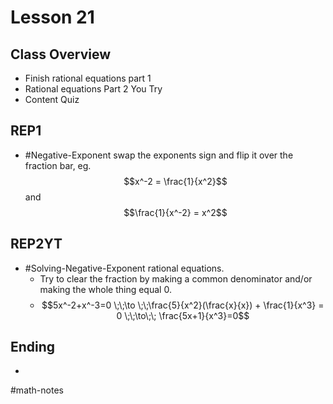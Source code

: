 # Lesson 21
## Class Overview
- Finish rational equations part 1
- Rational equations Part 2 You Try
- Content Quiz

## REP1
- #Negative-Exponent swap the exponents sign and flip it over the fraction bar, eg. $$x^-2 = \frac{1}{x^2}$$ and $$\frac{1}{x^-2} = x^2$$

## REP2YT
- #Solving-Negative-Exponent rational equations.
  - Try to clear the fraction by making a common denominator and/or making the whole thing equal 0.
  - $$5x^-2+x^-3=0 \;\;\to \;\;\frac{5}{x^2}(\frac{x}{x}) + \frac{1}{x^3} = 0 \;\;\to\;\; \frac{5x+1}{x^3}=0$$

## Ending
- 

#math-notes

